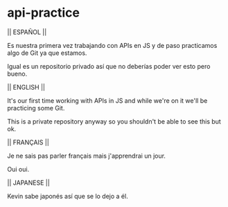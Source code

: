 # api-practice

|| ESPAÑOL ||

Es nuestra primera vez trabajando con APIs en JS y de paso practicamos algo de Git ya que estamos.

Igual es un repositorio privado así que no deberías poder ver esto pero bueno.



|| ENGLISH ||

It's our first time working with APIs in JS and while we're on it we'll be practicing some Git.

This is a private repository anyway so you shouldn't be able to see this but ok.



|| FRANÇAIS ||

Je ne sais pas parler français mais j'apprendrai un jour.

Oui oui.



|| JAPANESE ||

Kevin sabe japonés así que se lo dejo a él.
